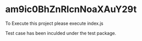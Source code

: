 # am9ic0BhZnRlcnNoaXAuY29t

To Execute this project please execute index.js

Test case has been inculded under the test package.

